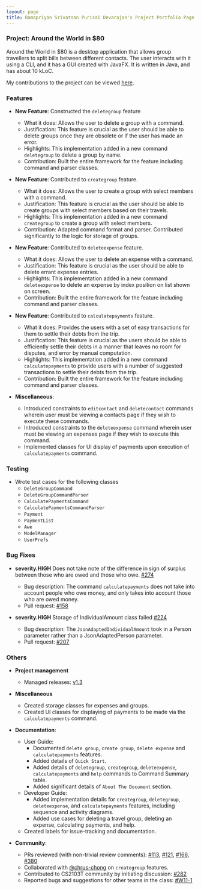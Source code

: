 ```yaml
---
layout: page
title: Ramapriyan Srivatsan Purisai Devarajan's Project Portfolio Page
---
```


### Project: Around the World in $80

Around the World in $80 is a desktop application that allows group travellers to split bills between different contacts. The user interacts with it using a CLI, and it has a GUI created with JavaFX. It is written in Java, and has about 10 kLoC.

My contributions to the project can be viewed [here](https://nus-cs2103-ay2122s1.github.io/tp-dashboard/?search=ramapriyan&sort=groupTitle&sortWithin=title&timeframe=commit&mergegroup=&groupSelect=groupByRepos&breakdown=true&checkedFileTypes=docs~functional-code~test-code~other&since=2021-09-17&tabOpen=false&zFR=false).

### Features
* **New Feature**: Constructed the `deletegroup` feature
    * What it does: Allows the user to delete a group with a command.
    * Justification: This feature is crucial as the user should be able to delete groups once they are obsolete or if the user has made an error.
    * Highlights: This implementation added in a new command `deletegroup` to delete a group by name.
    * Contribution: Built the entire framework for the feature including command and parser classes.

* **New Feature**: Contributed to `creategroup` feature.
  * What it does: Allows the user to create a group with select members with a command.
  * Justification: This feature is crucial as the user should be able to create groups with select members based on their travels.
  * Highlights: This implementation added in a new command `creategroup` to create a group with select members.
  * Contribution: Adapted command format and parser. Contributed significantly to the logic for storage of groups.

* **New Feature**: Contributed to `deleteexpense` feature.
    * What it does: Allows the user to delete an expense with a command.
    * Justification: This feature is crucial as the user should be able to delete errant expense entries.
    * Highlights: This implementation added in a new command `deleteexpense` to delete an expense by index position on list shown on screen.
    * Contribution: Built the entire framework for the feature including command and parser classes.

* **New Feature**: Contributed to `calculatepayments` feature.
    * What it does: Provides the users with a set of easy transactions for them to settle their debts from the trip.
    * Justification: This feature is crucial as the users should be able to efficiently settle their debts in a manner that leaves no room for disputes, and error by manual computation.
    * Highlights: This implementation added in a new command `calculatepayments` to provide users with a number of suggested transactions to settle their debts from the trip.
    * Contribution: Built the entire framework for the feature including command and parser classes.
  
* **Miscellaneous**:
    * Introduced constraints to `editcontact` and `deletecontact` commands wherein user must be viewing a contacts page if they wish to execute these commands.
    * Introduced constraints to the `deleteexpense` command wherein user must be viewing an expenses page if they wish to execute this command.
    * Implemented classes for UI display of payments upon execution of `calculatepayments` command.


### Testing
* Wrote test cases for the following classes
  * `DeleteGroupCommand`
  * `DeleteGroupCommandParser`
  * `CalculatePaymentsCommand`
  * `CalculatePaymentsCommandParser`
  * `Payment`
  * `PaymentList`
  * `Awe`
  * `ModelManager`
  * `UserPrefs`
  
### Bug Fixes
* **severity.HIGH** Does not take note of the difference in sign of surplus between those who are owed and those who owe. [\#274](https://github.com/AY2122S1-CS2103T-F13-1/tp/issues/276)
  * Bug description: The command `calculatepayments` does not take into account people who owe money, and only takes into account those who are owed money.
  * Pull request: [\#158](https://github.com/AY2122S1-CS2103T-F13-1/tp/pull/274)

* **severity.HIGH** Storage of IndividualAmount class failed [\#224](https://github.com/AY2122S1-CS2103T-F13-1/tp/issues/213)
  * Bug description: The `JsonAdaptedIndividualAmount` took in a Person parameter rather than a JsonAdaptedPerson parameter.
  * Pull request: [\#207](https://github.com/AY2122S1-CS2103T-F13-1/tp/pull/205)

### Others
* **Project management**
  * Managed releases: [v1.3](https://github.com/AY2122S1-CS2103T-F13-1/tp/releases/tag/v1.3)
    
* **Miscellaneous**
    * Created storage classes for expenses and groups.
    * Created UI classes for displaying of payments to be made via the `calculatepayments` command.

* **Documentation**:
    * User Guide:
        * Documented `delete group`, `create group`, `delete expense` and `calculatepayments` features.
        * Added details of `Quick Start`.
        * Added details of `deletegroup`, `creategroup`, `deleteexpense`, `calculatepayments` and `help` commands to Command Summary table.
        * Added significant details of `About The Document` section.
    * Developer Guide:
        * Added implementation details for `creategroup`, `deletegroup`, `deleteexpense`, and `calculatepayments` features, including sequence and activity diagrams.
        * Added use cases for deleting a travel group, deleting an expense, calculating payments, and help.
    * Created labels for issue-tracking and documentation.

* **Community**:
    * PRs reviewed (with non-trivial review comments): [\#113](https://github.com/AY2122S1-CS2103T-F13-1/tp/pull/113), [\#121](https://github.com/AY2122S1-CS2103T-F13-1/tp/pull/121), [\#166](https://github.com/AY2122S1-CS2103T-F13-1/tp/pull/166), [\#380](https://github.com/AY2122S1-CS2103T-F13-1/tp/pull/380)
    * Collaborated with [\@chrus-chong](https://github.com/chrus-chong) on `creategroup` features.
    * Contributed to CS2103T community by initiating discussion: [\#282](https://github.com/nus-cs2103-AY2122S1/forum/issues/282)
    * Reported bugs and suggestions for other teams in the class: [\#W11-1](https://github.com/ramapriyan912001/ped/issues)
